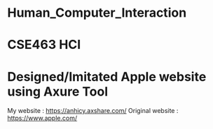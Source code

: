 # Human_Computer_Interaction
# CSE463 HCI 
# Designed/Imitated Apple website using Axure Tool
My website : https://anhicy.axshare.com/
Original website : https://www.apple.com/ 
